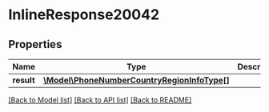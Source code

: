 # InlineResponse20042

## Properties
Name | Type | Description | Notes
------------ | ------------- | ------------- | -------------
**result** | [**\Model\PhoneNumberCountryRegionInfoType[]**](PhoneNumberCountryRegionInfoType.md) |  | [optional] 

[[Back to Model list]](../README.md#documentation-for-models) [[Back to API list]](../README.md#documentation-for-api-endpoints) [[Back to README]](../README.md)


